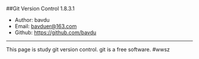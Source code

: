 ##Git Version Control 1.8.3.1
- Author: bavdu
- Email: bavduer@163.com
- Github: https://github.com/bavdu
---
This page is study git version control.
git is a free software.
#wwsz
